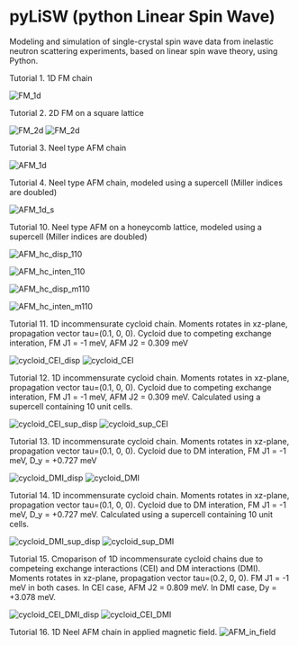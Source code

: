 # pyLiSW (python Linear Spin Wave)
 Modeling and simulation of single-crystal spin wave data from inelastic neutron scattering experiments, based on linear spin wave theory, using Python.

Tutorial 1. 1D FM chain

![FM_1d](https://raw.githubusercontent.com/bingli621/pyLiSW/master/tutorials/1_FM_1d.png)

Tutorial 2. 2D FM on a square lattice

![FM_2d](https://raw.githubusercontent.com/bingli621/pyLiSW/master/tutorials/2_FM_2d_100.png "Along (100)")
![FM_2d](https://raw.githubusercontent.com/bingli621/pyLiSW/master/tutorials/2_FM_2d_110.png "Along (110)")

Tutorial 3. Neel type AFM chain

![AFM_1d](https://raw.githubusercontent.com/bingli621/pyLiSW/master/tutorials/3_AFM_1d_Neel.png)

Tutorial 4. Neel type AFM chain, modeled using a supercell (Miller indices are doubled)

![AFM_1d_s](https://raw.githubusercontent.com/bingli621/pyLiSW/master/tutorials/4_AFM_1d_Neel_supercell.png)


Tutorial 10. Neel type AFM on a honeycomb lattice, modeled using a supercell (Miller indices are doubled)

![AFM_hc_disp_110](https://raw.githubusercontent.com/bingli621/pyLiSW/master/tutorials/10_AFM_honeycomb_1.png)

![AFM_hc_inten_110](https://raw.githubusercontent.com/bingli621/pyLiSW/master/tutorials/10_AFM_honeycomb_2.png)

![AFM_hc_disp_m110](https://raw.githubusercontent.com/bingli621/pyLiSW/master/tutorials/10_AFM_honeycomb_3.png)

![AFM_hc_inten_m110](https://raw.githubusercontent.com/bingli621/pyLiSW/master/tutorials/10_AFM_honeycomb_4.png)

Tutorial 11. 1D incommensurate cycloid chain. Moments rotates in xz-plane, propagation vector tau=(0.1, 0, 0). Cycloid due to competing exchange interation, FM J1 = -1 meV, AFM J2 = 0.309 meV

![cycloid_CEI_disp](https://raw.githubusercontent.com/bingli621/pyLiSW/master/tutorials/11_AFM_1d_cycloid_CEI_1.png)
![cycloid_CEI](https://raw.githubusercontent.com/bingli621/pyLiSW/master/tutorials/11_AFM_1d_cycloid_CEI_2.png)

Tutorial 12. 1D incommensurate cycloid chain. Moments rotates in xz-plane, propagation vector tau=(0.1, 0, 0). Cycloid due to competing exchange interation, FM J1 = -1 meV, AFM J2 = 0.309 meV. Calculated using a supercell containing 10 unit cells.

![cycloid_CEI_sup_disp](https://raw.githubusercontent.com/bingli621/pyLiSW/master/tutorials/12_AFM_1d_cycloid_supercell_CEI_1.png)
![cycloid_sup_CEI](https://raw.githubusercontent.com/bingli621/pyLiSW/master/tutorials/12_AFM_1d_cycloid_supercell_CEI_2.png)

Tutorial 13. 1D incommensurate cycloid chain. Moments rotates in xz-plane, propagation vector tau=(0.1, 0, 0). Cycloid due to DM interation, FM J1 = -1 meV, D_y = +0.727 meV

![cycloid_DMI_disp](https://raw.githubusercontent.com/bingli621/pyLiSW/master/tutorials/13_AFM_1d_cycloid_DMI_1.png)
![cycloid_DMI](https://raw.githubusercontent.com/bingli621/pyLiSW/master/tutorials/13_AFM_1d_cycloid_DMI_2.png)

Tutorial 14. 1D incommensurate cycloid chain. Moments rotates in xz-plane, propagation vector tau=(0.1, 0, 0). Cycloid due to DM interation, FM J1 = -1 meV, D_y = +0.727 meV. Calculated using a supercell containing 10 unit cells.

![cycloid_DMI_sup_disp](https://raw.githubusercontent.com/bingli621/pyLiSW/master/tutorials/14_AFM_1d_cycloid_supercell_DMI_1.png)
![cycloid_sup_DMI](https://raw.githubusercontent.com/bingli621/pyLiSW/master/tutorials/14_AFM_1d_cycloid_supercell_DMI_2.png)

Tutorial 15. Cmoparison of 1D incommensurate cycloid chains due to competeing exchange interactions (CEI) and DM interactions (DMI). Moments rotates in xz-plane, propagation vector tau=(0.2, 0, 0). FM J1 = -1 meV in both cases. In CEI case, AFM J2 = 0.809 meV. In DMI case, Dy = +3.078 meV.

![cycloid_CEI_DMI_disp](https://raw.githubusercontent.com/bingli621/pyLiSW/master/tutorials/15_AFM_1d_cycloid_CEI_DMI_comparison_3.png)
![cycloid_CEI_DMI](https://raw.githubusercontent.com/bingli621/pyLiSW/master/tutorials/15_AFM_1d_cycloid_CEI_DMI_comparison_4.png)

Tutorial 16. 1D Neel AFM chain in applied magnetic field.
![AFM_in_field](https://raw.githubusercontent.com/bingli621/pyLiSW/master/tutorials/16_AFM_1d_Neel_supercell_in_field_2.png)